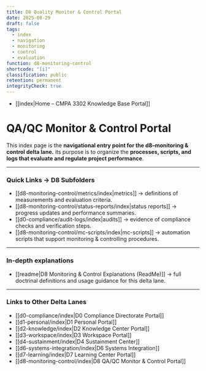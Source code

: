 ```yaml
---
title: D8 Quality Monitor & Control Portal
date: 2025-08-29
draft: false
tags:
  - index
  - navigation
  - monitoring
  - control
  - evaluation
function: d8-monitoring-control
shortcode: "[i]"
classification: public
retention: permanent
integrityCheck: true
---
```

- [[index|Home – CMPA 3302 Knowledge Base Portal]]
# QA/QC Monitor & Control Portal  

This index page is the **navigational entry point for the d8–monitoring & control delta lane.** its purpose is to organize the **processes, scripts, and logs that evaluate and regulate project performance**.  

---
### Quick Links → D8 Subfolders  

- [[d8-monitoring-control/metrics/index|metrics]] → definitions of measurements and evaluation criteria.  
- [[d8-monitoring-control/status-reports/index|status reports]] → progress updates and performance summaries.  
- [[d0-compliance/audit-logs/index|audits]] → evidence of compliance checks and verification steps.  
- [[d8-monitoring-control/mc-scripts/index|mc-scripts]] → automation scripts that support monitoring & controlling procedures.  

---
### In-depth explanations  

- [[readme|D8 Monitoring & Control Explanations (ReadMe)]] → full doctrinal definitions and usage guidance for this delta lane.  

---
### Links to Other Delta Lanes  

- [[d0-compliance/index|D0 Compliance Directorate Portal]]
- [[d1-personal/index|D1 Personal Portal]]  
- [[d2-knowledge/index|D2 Knowledge Center Portal]]
- [[d3-workspace/index|D3 Workspace Portal]] 
- [[d4-sustainment/index|D4 Sustainment Center]]  
- [[d6-systems-integration/index|D6 Systems Integration]]  
- [[d7-learning/index|D7 Learning Center Portal]]  
- [[d8-monitoring-control/index|D8 QA/QC Monitor & Control Portal]]  